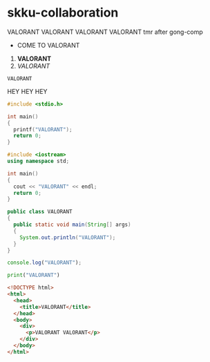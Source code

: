 # skku-collaboration

VALORANT VALORANT VALORANT VALORANT
tmr after gong-comp


- COME TO VALORANT

1. **VALORANT**
2. *VALORANT*

```
VALORANT
```


HEY HEY HEY

```c
#include <stdio.h>

int main()
{
  printf("VALORANT");
  return 0;
}
```

```c++
#include <iostream>
using namespace std;

int main()
{
  cout << "VALORANT" << endl;
  return 0;
}
```

```Java
public class VALORANT
{
  public static void main(String[] args)
  {
    System.out.println("VALORANT");
  }
}
```

```js
console.log("VALORANT");
```

```py
print("VALORANT")
```

```html
<!DOCTYPE html>
<html>
  <head>
    <title>VALORANT</title>
  </head>
  <body>
    <div>
      <p>VALORANT VALORANT</p>
    </div>
  </body>
</html>
```
